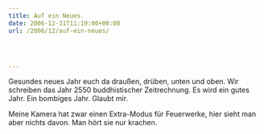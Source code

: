 ```yaml
---
title: Auf ein Neues.
date: 2006-12-31T11:19:00+00:00
url: /2006/12/auf-ein-neues/




---
```

Gesundes neues Jahr euch da draußen, drüben, unten und oben. Wir schreiben das Jahr 2550 buddhistischer Zeitrechnung. Es wird ein gutes Jahr. Ein bombiges Jahr. Glaubt mir.

Meine Kamera hat zwar einen Extra-Modus für Feuerwerke, hier sieht man aber nichts davon. Man hört sie nur krachen.
